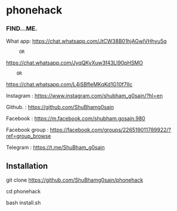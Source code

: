 # phonehack


### FIND...ME.


What app:
https://chat.whatsapp.com/JtCW38B01hjAGwlVHhyu5q

         OR

https://chat.whatsapp.com/JyqQKyXuw3f43Ll90pHSMO

        OR

https://chat.whatsapp.com/L4iSBfleMKqKd1G10f7IIc


Instagram : https://www.instagram.com/shubham_g0sain/?hl=en

Github.   : https://github.com/ShuBhamg0sain

Facebook  : https://m.facebook.com/shubham.gosain.980

Facebook group : https://facebook.com/groups/226519011789922/?ref=group_browse

Telegram :
https://t.me/ShuBham_g0sain

## Installation

git clone https://github.com/ShuBhamg0sain/phonehack

cd phonehack

bash install.sh


